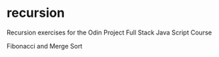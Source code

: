 # recursion
Recursion exercises for the Odin Project Full Stack Java Script Course

Fibonacci and Merge Sort